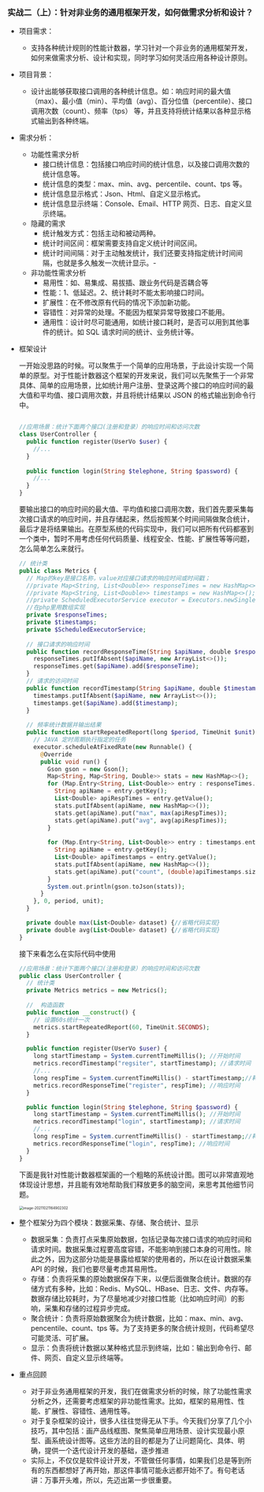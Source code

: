 ### 实战二（上）：针对非业务的通用框架开发，如何做需求分析和设计？

- 项目需求：

  - 支持各种统计规则的性能计数器，学习针对一个非业务的通用框架开发，如何来做需求分析、设计和实现，同时学习如何灵活应用各种设计原则。

- 项目背景：

  - 设计出能够获取接口调用的各种统计信息。如：响应时间的最大值（max）、最小值（min）、平均值（avg）、百分位值（percentile）、接口调用次数（count）、频率（tps） 等，并且支持将统计结果以各种显示格式输出到各种终端。

- 需求分析：

  - 功能性需求分析
    - 接口统计信息：包括接口响应时间的统计信息，以及接口调用次数的统计信息等。
    - 统计信息的类型：max、min、avg、percentile、count、tps 等。
    - 统计信息显示格式：Json、Html、自定义显示格式。
    - 统计信息显示终端：Console、Email、HTTP 网页、日志、自定义显示终端。
  - 隐藏的需求
    - 统计触发方式：包括主动和被动两种。
    - 统计时间区间：框架需要支持自定义统计时间区间。
    - 统计时间间隔：对于主动触发统计，我们还要支持指定统计时间间隔，也就是多久触发一次统计显示。-
  - 非功能性需求分析
    - 易用性：如、易集成、易拔插、跟业务代码是否耦合等
    - 性能：1、低延迟。2、统计耗时不能太影响接口时间。
    - 扩展性：在不修改原有代码的情况下添加新功能。
    - 容错性：对异常的处理。不能因为框架异常导致接口不能用。
    - 通用性：设计时尽可能通用，如统计接口耗时，是否可以用到其他事件的统计。如 SQL 请求时间的统计、业务统计等。

- 框架设计

  一开始没思路的时候。可以聚焦于一个简单的应用场景，于此设计实现一个简单的原型。对于性能计数器这个框架的开发来说，我们可以先聚焦于一个非常具体、简单的应用场景，比如统计用户注册、登录这两个接口的响应时间的最大值和平均值、接口调用次数，并且将统计结果以 JSON 的格式输出到命令行中。

  ```php
  
  //应用场景：统计下面两个接口(注册和登录）的响应时间和访问次数
  class UserController {
    public function register(UserVo $user) {
      //...
    }
    
    public function login(String $telephone, String $password) {
      //...
    }
  }
  ```

  要输出接口的响应时间的最大值、平均值和接口调用次数，我们首先要采集每次接口请求的响应时间，并且存储起来，然后按照某个时间间隔做聚合统计，最后才是将结果输出。在原型系统的代码实现中，我们可以把所有代码都塞到一个类中，暂时不用考虑任何代码质量、线程安全、性能、扩展性等等问题，怎么简单怎么来就行。

  ```php
  // 统计类
  public class Metrics {
    // Map的key是接口名称，value对应接口请求的响应时间或时间戳；
    //private Map<String, List<Double>> responseTimes = new HashMap<>();
   	//private Map<String, List<Double>> timestamps = new HashMap<>();
    //private ScheduledExecutorService executor = Executors.newSingleThreadScheduledExecutor();
  	//在php里用数组实现
    private $responseTimes;
    private $timestamps;
    private $ScheduledExecutorService;
    
    // 接口请求的响应时间
    public function recordResponseTime(String $apiName, double $responseTime) {
      responseTimes.putIfAbsent($apiName, new ArrayList<>());
      responseTimes.get($apiName).add($responseTime);
    }
  	// 请求的访问时间
   	public function recordTimestamp(String $apiName, double $timestamp) {
      timestamps.putIfAbsent($apiName, new ArrayList<>());
      timestamps.get($apiName).add($timestamp);
    }
  	
    // 频率统计数据并输出结果
    public function startRepeatedReport(long $period, TimeUnit $unit){
      // JAVA 定时周期执行指定的任务
      executor.scheduleAtFixedRate(new Runnable() {
        @Override
        public void run() {
          Gson gson = new Gson();
          Map<String, Map<String, Double>> stats = new HashMap<>();
          for (Map.Entry<String, List<Double>> entry : responseTimes.entrySet()) {
            String apiName = entry.getKey();
            List<Double> apiRespTimes = entry.getValue();
            stats.putIfAbsent(apiName, new HashMap<>());
            stats.get(apiName).put("max", max(apiRespTimes));
            stats.get(apiName).put("avg", avg(apiRespTimes));
          }
    
          for (Map.Entry<String, List<Double>> entry : timestamps.entrySet()) {
            String apiName = entry.getKey();
            List<Double> apiTimestamps = entry.getValue();
            stats.putIfAbsent(apiName, new HashMap<>());
            stats.get(apiName).put("count", (double)apiTimestamps.size());
          }
          System.out.println(gson.toJson(stats));
        }
      }, 0, period, unit);
    }
  
    private double max(List<Double> dataset) {//省略代码实现}
    private double avg(List<Double> dataset) {//省略代码实现}
  }
  ```

  接下来看怎么在实际代码中使用

  ```php
  //应用场景：统计下面两个接口(注册和登录）的响应时间和访问次数
  public class UserController {
    // 统计类
    private Metrics metrics = new Metrics();
    
    //  构造函数
    public function __construct() {
      // 设置60s统计一次
      metrics.startRepeatedReport(60, TimeUnit.SECONDS);
    }
  
    public function register(UserVo $user) {
      long startTimestamp = System.currentTimeMillis();	//开始时间
      metrics.recordTimestamp("regsiter", startTimestamp); //请求时间
      //...
      long respTime = System.currentTimeMillis() - startTimestamp;//耗时
      metrics.recordResponseTime("register", respTime); //响应时间
    }
  
    public function login(String $telephone, String $password) {
      long startTimestamp = System.currentTimeMillis();	//开始时间
      metrics.recordTimestamp("login", startTimestamp); //请求时间
      //...
      long respTime = System.currentTimeMillis() - startTimestamp;//耗时
      metrics.recordResponseTime("login", respTime); //响应时间
    }
  }
  ```

  下面是我针对性能计数器框架画的一个粗略的系统设计图。图可以非常直观地体现设计思想，并且能有效地帮助我们释放更多的脑空间，来思考其他细节问题。

  <img src="/Users/qiyue/Library/Application Support/typora-user-images/image-20211021164902302.png" alt="image-20211021164902302" style="zoom:50%;" />

- 整个框架分为四个模块：数据采集、存储、聚合统计、显示
  - 数据采集：负责打点采集原始数据，包括记录每次接口请求的响应时间和请求时间。数据采集过程要高度容错，不能影响到接口本身的可用性。除此之外，因为这部分功能是暴露给框架的使用者的，所以在设计数据采集 API 的时候，我们也要尽量考虑其易用性。
  - 存储：负责将采集的原始数据保存下来，以便后面做聚合统计。数据的存储方式有多种，比如：Redis、MySQL、HBase、日志、文件、内存等。数据存储比较耗时，为了尽量地减少对接口性能（比如响应时间）的影响，采集和存储的过程异步完成。
  - 聚合统计：负责将原始数据聚合为统计数据，比如：max、min、avg、pencentile、count、tps 等。为了支持更多的聚合统计规则，代码希望尽可能灵活、可扩展。
  - 显示：负责将统计数据以某种格式显示到终端，比如：输出到命令行、邮件、网页、自定义显示终端等。

- 重点回顾
  - 对于非业务通用框架的开发，我们在做需求分析的时候，除了功能性需求分析之外，还需要考虑框架的非功能性需求。比如，框架的易用性、性能、扩展性、容错性、通用性等。
  - 对于复杂框架的设计，很多人往往觉得无从下手。今天我们分享了几个小技巧，其中包括：画产品线框图、聚焦简单应用场景、设计实现最小原型、画系统设计图等。这些方法的目的都是为了让问题简化、具体、明确，提供一个迭代设计开发的基础，逐步推进
  - 实际上，不仅仅是软件设计开发，不管做任何事情，如果我们总是等到所有的东西都想好了再开始，那这件事情可能永远都开始不了。有句老话讲：万事开头难，所以，先迈出第一步很重要。
